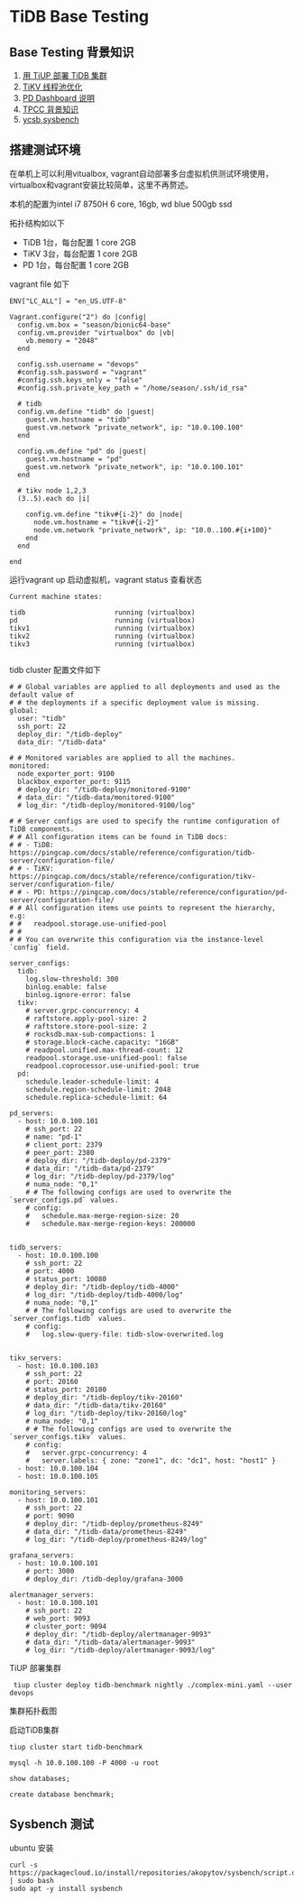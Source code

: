 
# TiDB Base Testing
## Base Testing 背景知识
1. [用 TiUP 部署 TiDB 集群]( https://docs.pingcap.com/zh/tidb/stable/production-deployment-using-tiup)
2. [TiKV 线程池优化](https://github.com/pingcap-incubator/tidb-in-action/blob/master/session4/chapter8/threadpool-optimize.md)
3. [PD Dashboard 说明](https://docs.pingcap.com/zh/tidb/stable/dashboard-intro)
4. [TPCC 背景知识](https://github.com/pingcap-incubator/tidb-in-action/blob/master/session4/chapter3/tpc-c.md)
5. [ycsb,sysbench](https://github.com/pingcap-incubator/tidb-in-action/blob/master/session4/chapter3/sysbench.md)

## 搭建测试环境

在单机上可以利用vitualbox, vagrant自动部署多台虚拟机供测试环境使用，virtualbox和vagrant安装比较简单，这里不再赘述。

本机的配置为intel i7 8750H 6 core, 16gb, wd blue 500gb ssd

拓扑结构如以下
- TiDB 1台，每台配置 1 core 2GB
- TiKV 3台，每台配置 1 core 2GB
- PD   1台，每台配置 1 core 2GB


vagrant file 如下
```
ENV["LC_ALL"] = "en_US.UTF-8"

Vagrant.configure("2") do |config|
  config.vm.box = "season/bionic64-base"
  config.vm.provider "virtualbox" do |vb|
    vb.memory = "2048"
  end

  config.ssh.username = "devops"
  #config.ssh.password = "vagrant"
  #config.ssh.keys_only = "false"
  #config.ssh.private_key_path = "/home/season/.ssh/id_rsa"

  # tidb
  config.vm.define "tidb" do |guest|
    guest.vm.hostname = "tidb"
    guest.vm.network "private_network", ip: "10.0.100.100"
  end

  config.vm.define "pd" do |guest|
    guest.vm.hostname = "pd"
    guest.vm.network "private_network", ip: "10.0.100.101"
  end

  # tikv node 1,2,3
  (3..5).each do |i|

    config.vm.define "tikv#{i-2}" do |node|
      node.vm.hostname = "tikv#{i-2}"
      node.vm.network "private_network", ip: "10.0..100.#{i+100}"
    end
  end

end
```

运行vagrant up 启动虚拟机，vagrant status 查看状态
```
Current machine states:

tidb                      running (virtualbox)
pd                        running (virtualbox)
tikv1                     running (virtualbox)
tikv2                     running (virtualbox)
tikv3                     running (virtualbox)


```


tidb cluster 配置文件如下
```
# # Global variables are applied to all deployments and used as the default value of
# # the deployments if a specific deployment value is missing.
global:
  user: "tidb"
  ssh_port: 22
  deploy_dir: "/tidb-deploy"
  data_dir: "/tidb-data"

# # Monitored variables are applied to all the machines.
monitored:
  node_exporter_port: 9100
  blackbox_exporter_port: 9115
  # deploy_dir: "/tidb-deploy/monitored-9100"
  # data_dir: "/tidb-data/monitored-9100"
  # log_dir: "/tidb-deploy/monitored-9100/log"

# # Server configs are used to specify the runtime configuration of TiDB components.
# # All configuration items can be found in TiDB docs:
# # - TiDB: https://pingcap.com/docs/stable/reference/configuration/tidb-server/configuration-file/
# # - TiKV: https://pingcap.com/docs/stable/reference/configuration/tikv-server/configuration-file/
# # - PD: https://pingcap.com/docs/stable/reference/configuration/pd-server/configuration-file/
# # All configuration items use points to represent the hierarchy, e.g:
# #   readpool.storage.use-unified-pool
# #      
# # You can overwrite this configuration via the instance-level `config` field.

server_configs:
  tidb:
    log.slow-threshold: 300
    binlog.enable: false
    binlog.ignore-error: false
  tikv:
    # server.grpc-concurrency: 4
    # raftstore.apply-pool-size: 2
    # raftstore.store-pool-size: 2
    # rocksdb.max-sub-compactions: 1
    # storage.block-cache.capacity: "16GB"
    # readpool.unified.max-thread-count: 12
    readpool.storage.use-unified-pool: false
    readpool.coprocessor.use-unified-pool: true
  pd:
    schedule.leader-schedule-limit: 4
    schedule.region-schedule-limit: 2048
    schedule.replica-schedule-limit: 64

pd_servers:
  - host: 10.0.100.101
    # ssh_port: 22
    # name: "pd-1"
    # client_port: 2379
    # peer_port: 2380
    # deploy_dir: "/tidb-deploy/pd-2379"
    # data_dir: "/tidb-data/pd-2379"
    # log_dir: "/tidb-deploy/pd-2379/log"
    # numa_node: "0,1"
    # # The following configs are used to overwrite the `server_configs.pd` values.
    # config:
    #   schedule.max-merge-region-size: 20
    #   schedule.max-merge-region-keys: 200000


tidb_servers:
  - host: 10.0.100.100
    # ssh_port: 22
    # port: 4000
    # status_port: 10080
    # deploy_dir: "/tidb-deploy/tidb-4000"
    # log_dir: "/tidb-deploy/tidb-4000/log"
    # numa_node: "0,1"
    # # The following configs are used to overwrite the `server_configs.tidb` values.
    # config:
    #   log.slow-query-file: tidb-slow-overwrited.log


tikv_servers:
  - host: 10.0.100.103
    # ssh_port: 22
    # port: 20160
    # status_port: 20180
    # deploy_dir: "/tidb-deploy/tikv-20160"
    # data_dir: "/tidb-data/tikv-20160"
    # log_dir: "/tidb-deploy/tikv-20160/log"
    # numa_node: "0,1"
    # # The following configs are used to overwrite the `server_configs.tikv` values.
    # config:
    #   server.grpc-concurrency: 4
    #   server.labels: { zone: "zone1", dc: "dc1", host: "host1" }
  - host: 10.0.100.104
  - host: 10.0.100.105

monitoring_servers:
  - host: 10.0.100.101
    # ssh_port: 22
    # port: 9090
    # deploy_dir: "/tidb-deploy/prometheus-8249"
    # data_dir: "/tidb-data/prometheus-8249"
    # log_dir: "/tidb-deploy/prometheus-8249/log"

grafana_servers:
  - host: 10.0.100.101
    # port: 3000
    # deploy_dir: /tidb-deploy/grafana-3000

alertmanager_servers:
  - host: 10.0.100.101
    # ssh_port: 22
    # web_port: 9093
    # cluster_port: 9094
    # deploy_dir: "/tidb-deploy/alertmanager-9093"
    # data_dir: "/tidb-data/alertmanager-9093"
    # log_dir: "/tidb-deploy/alertmanager-9093/log"
```

TiUP 部署集群
```
 tiup cluster deploy tidb-benchmark nightly ./complex-mini.yaml --user devops

```
集群拓扑截图


启动TiDB集群
```
tiup cluster start tidb-benchmark

mysql -h 10.0.100.100 -P 4000 -u root

show databases;

create database benchmark;

```

## Sysbench 测试

ubuntu 安装
```
curl -s https://packagecloud.io/install/repositories/akopytov/sysbench/script.deb.sh | sudo bash
sudo apt -y install sysbench
```
